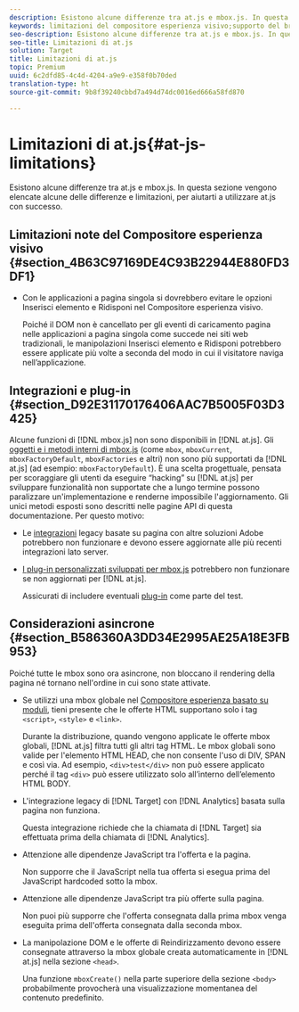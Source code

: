 ```yaml
---
description: Esistono alcune differenze tra at.js e mbox.js. In questa sezione vengono elencate alcune delle differenze e limitazioni, per aiutarti a utilizzare at.js con successo.
keywords: limitazioni del compositore esperienza visivo;supporto del browser;integrazioni;plug-in;considerazioni asincrone
seo-description: Esistono alcune differenze tra at.js e mbox.js. In questa sezione vengono elencate alcune delle differenze e limitazioni, per aiutarti a utilizzare at.js con successo.
seo-title: Limitazioni di at.js
solution: Target
title: Limitazioni di at.js
topic: Premium
uuid: 6c2dfd85-4c4d-4204-a9e9-e358f0b70ded
translation-type: ht
source-git-commit: 9b8f39240cbbd7a494d74dc0016ed666a58fd870

---
```



# Limitazioni di at.js{#at-js-limitations}

Esistono alcune differenze tra at.js e mbox.js. In questa sezione vengono elencate alcune delle differenze e limitazioni, per aiutarti a utilizzare at.js con successo.

## Limitazioni note del Compositore esperienza visivo {#section_4B63C97169DE4C93B22944E880FD3DF1}

* Con le applicazioni a pagina singola si dovrebbero evitare le opzioni Inserisci elemento e Ridisponi nel Compositore esperienza visivo.

   Poiché il DOM non è cancellato per gli eventi di caricamento pagina nelle applicazioni a pagina singola come succede nei siti web tradizionali, le manipolazioni Inserisci elemento e Ridisponi potrebbero essere applicate più volte a seconda del modo in cui il visitatore naviga nell’applicazione.

## Integrazioni e plug-in {#section_D92E31170176406AAC7B5005F03D3425}

Alcune funzioni di [!DNL mbox.js] non sono disponibili in [!DNL at.js]. Gli [oggetti e i metodi interni di mbox.js](../../../../c-target/c-visitor-profile/variables-profiles-parameters-methods.md#section_8C78059D15D9452F95636A5640188537) (come `mbox`, `mboxCurrent`, `mboxFactoryDefault`, `mboxFactories` e altri) non sono più supportati da [!DNL at.js] (ad esempio: `mboxFactoryDefault`). È una scelta progettuale, pensata per scoraggiare gli utenti da eseguire “hacking” su [!DNL at.js] per sviluppare funzionalità non supportate che a lungo termine possono paralizzare un&#39;implementazione e renderne impossibile l&#39;aggiornamento. Gli unici metodi esposti sono descritti nelle pagine API di questa documentazione. Per questo motivo:

* Le [integrazioni](../../../../c-implementing-target/c-implementing-target-for-client-side-web/c-how-atjs-works/target-atjs-integrations.md#concept_C100BC4F073C4B57A608B309D0157B39) legacy basate su pagina con altre soluzioni Adobe potrebbero non funzionare e devono essere aggiornate alle più recenti integrazioni lato server.
* [I plug-in personalizzati sviluppati per mbox.js](../../../../c-implementing-target/c-implementing-target-for-client-side-web/t-mbox-download/c-target-atjs-implementation/target-atjs-plugins.md#concept_F5D4C0A4DACF41409CC42FDD93B13FAF) potrebbero non funzionare se non aggiornati per [!DNL at.js].

   Assicurati di includere eventuali [plug-in](../../../../c-implementing-target/c-implementing-target-for-client-side-web/t-mbox-download/c-target-atjs-implementation/target-atjs-plugins.md#concept_F5D4C0A4DACF41409CC42FDD93B13FAF) come parte del test.

## Considerazioni asincrone {#section_B586360A3DD34E2995AE25A18E3FB953}

Poiché tutte le mbox sono ora asincrone, non bloccano il rendering della pagina né tornano nell&#39;ordine in cui sono state attivate.

* Se utilizzi una mbox globale nel [Compositore esperienza basato su moduli](../../../../c-experiences/experiences.md#section_3643394BD424463C8768F2907DEBCC22), tieni presente che le offerte HTML supportano solo i tag `<script>`, `<style>` e `<link>`.

   Durante la distribuzione, quando vengono applicate le offerte mbox globali, [!DNL at.js] filtra tutti gli altri tag HTML. Le mbox globali sono valide per l&#39;elemento HTML HEAD, che non consente l&#39;uso di DIV, SPAN e così via. Ad esempio, `<div>test</div>` non può essere applicato perché il tag `<div>` può essere utilizzato solo all’interno dell’elemento HTML BODY.

* L&#39;integrazione legacy di [!DNL Target] con [!DNL Analytics] basata sulla pagina non funziona.

   Questa integrazione richiede che la chiamata di [!DNL Target] sia effettuata prima della chiamata di [!DNL Analytics].

* Attenzione alle dipendenze JavaScript tra l&#39;offerta e la pagina.

   Non supporre che il JavaScript nella tua offerta si esegua prima del JavaScript hardcoded sotto la mbox.

* Attenzione alle dipendenze JavaScript tra più offerte sulla pagina.

   Non puoi più supporre che l&#39;offerta consegnata dalla prima mbox venga eseguita prima dell&#39;offerta consegnata dalla seconda mbox.

* La manipolazione DOM e le offerte di Reindirizzamento devono essere consegnate attraverso la mbox globale creata automaticamente in [!DNL at.js] nella sezione `<head>`.

   Una funzione `mboxCreate()` nella parte superiore della sezione `<body>` probabilmente provocherà una visualizzazione momentanea del contenuto predefinito.

